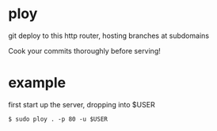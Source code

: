 # ploy

git deploy to this http router, hosting branches at subdomains

Cook your commits thoroughly before serving!

# example

first start up the server, dropping into $USER

```
$ sudo ploy . -p 80 -u $USER
```

